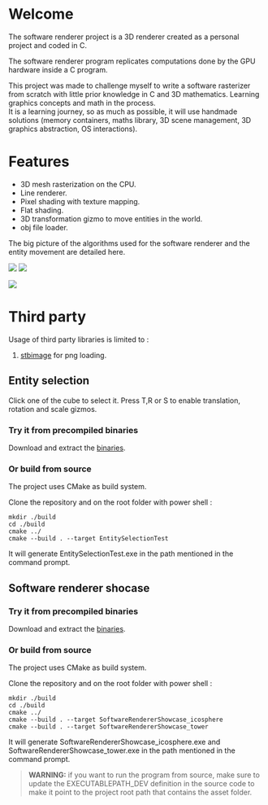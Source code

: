 # Welcome

The software renderer project is a 3D renderer created as a personal project and coded in C.

The software renderer program replicates computations done by the GPU hardware inside a C program. 

This project was made to challenge myself to write a software rasterizer from scratch with little prior knowledge in C and 3D mathematics. Learning graphics concepts and math in the process. <br/>
It is a learning journey, so as much as possible, it will use handmade solutions (memory containers, maths
library, 3D scene management, 3D graphics abstraction, OS interactions).

# Features

* 3D mesh rasterization on the CPU.
* Line renderer.
* Pixel shading with texture mapping.
* Flat shading.
* 3D transformation gizmo to move entities in the world.
* obj file loader.

The big picture of the algorithms used for the software renderer and the entity movement are detailed here.

![](https://i.imgur.com/SPNdNuE.gif)
![](https://i.imgur.com/8LRG2xY.gif)

![](https://i.imgur.com/BIZjD6j.gif)

# Third party

Usage of third party libraries is limited to :

1. [stbimage](https://github.com/nothings/stb) for png loading.

## Entity selection

Click one of the cube to select it. Press T,R or S to enable translation, rotation and scale gizmos.

### Try it from precompiled binaries

Download and extract the [binaries](https://github.com/ldalzotto/SoftwareRasterizer/releases/download/0.0.3/GameEngine_0.0.3.7z).

### Or build from source

The project uses CMake as build system.

Clone the repository and on the root folder with power shell :

```
mkdir ./build
cd ./build
cmake ../
cmake --build . --target EntitySelectionTest
```

It will generate EntitySelectionTest.exe in the path mentioned in the command prompt.

## Software renderer shocase

### Try it from precompiled binaries

Download and extract the [binaries](https://github.com/ldalzotto/SoftwareRasterizer/releases/download/0.0.4/004_Release.7z).

### Or build from source

The project uses CMake as build system.

Clone the repository and on the root folder with power shell :

```
mkdir ./build
cd ./build
cmake ../
cmake --build . --target SoftwareRendererShowcase_icosphere
cmake --build . --target SoftwareRendererShowcase_tower
```

It will generate SoftwareRendererShowcase_icosphere.exe and SoftwareRendererShowcase_tower.exe in the path mentioned in the command prompt.

> **WARNING:** if you want to run the program from source, make sure to update the EXECUTABLEPATH_DEV definition in the source code to make it point to the project root path that contains the asset folder.
